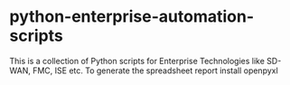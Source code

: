 # python-enterprise-automation-scripts

This is a collection of Python scripts for Enterprise Technologies like SD-WAN, FMC, ISE etc.
To generate the spreadsheet report install openpyxl